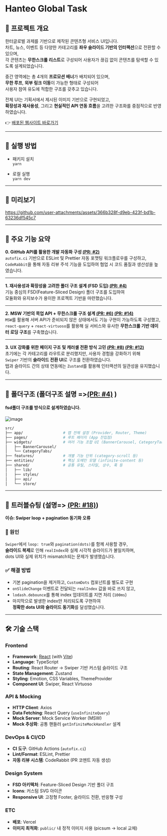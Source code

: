 # Hanteo Global Task

## 🧾 프로젝트 개요

한터글로벌 과제를 기반으로 제작된 콘텐츠형 서비스 UI입니다.  
차트, 뉴스, 이벤트 등 다양한 카테고리를 **좌우 슬라이드 기반의 인터랙션**으로 전환할 수 있으며,  
각 콘텐츠는 **무한스크롤 리스트**로 구성되어 사용자가 끊김 없이 콘텐츠를 탐색할 수 있도록 설계되었습니다.

중간 영역에는 총 4개의 **프로모션 배너**가 배치되어 있으며,  
**무한 루프**, **외부 링크 이동**이 가능한 형태로 구성되어  
사용자 참여 유도에 적합한 구조를 갖추고 있습니다.

전체 UI는 기획서에서 제시된 이미지 기반으로 구현되었고,  
**확장성과 재사용성**, 그리고 **현실적인 API 연동 흐름**을 고려한 구조화를 중점적으로 반영하였습니다.

👉 [배포된 웹사이트 바로가기](https://hanteo-global-task.vercel.app/)

---

## 🚀 실행 방법

- 패키지 설치  
  `yarn`

- 로컬 실행  
  `yarn dev`

---

## 🎥 미리보기



https://github.com/user-attachments/assets/366b328f-d9eb-423f-bd1b-63236df545c7




---
## 📌 주요 기능 요약

**0. GitHub API를 활용한 개발 자동화 구성  [(PR: #2)](https://github.com/eun-hak/hanteo-global-task/pull/2)**    
`autofix.ci` 기반으로 ESLint 및 Prettier 자동 포맷팅 워크플로우를 구성하고,  
`CodeRabbit`을 통해 자동 리뷰 주석 기능을 도입하여 협업 시 코드 품질과 생산성을 높였습니다.  


---

**1. 재사용성과 확장성을 고려한 폴더 구조 설계 (FSD 도입)  [(PR: #4)](https://github.com/eun-hak/hanteo-global-task/pull/4)**  
기능 중심의 FSD(Feature-Sliced Design) 폴더 구조를 도입하여  
모듈화와 유지보수가 용이한 프로젝트 기반을 마련했습니다.  


---

**2. MSW 기반의 목업 API + 무한스크롤 구조 설계   [(PR: #6)](https://github.com/eun-hak/hanteo-global-task/pull/6)  [(PR: #14)](https://github.com/eun-hak/hanteo-global-task/pull/14)**  
`MSW`를 활용해 서버 API가 준비되지 않은 상태에서도 기능 구현이 가능하도록 구성했고,  
`react-query` + `react-virtuoso`를 활용해 실 서비스와 유사한 **무한스크롤 기반 데이터 로딩 구조**를 구축했습니다.  

---

**3. UX 강화를 위한 페이지 구조 및 캐러셀 전환 방식 고민 [(PR: #8)](https://github.com/eun-hak/hanteo-global-task/pull/8)  [(PR: #12)](https://github.com/eun-hak/hanteo-global-task/pull/12)**  
초기에는 각 카테고리를 라우트로 분리했지만, 사용자 경험을 강화하기 위해  
`Swiper` 기반의 **슬라이드 전환 UI**로 구조를 전환하였습니다.  
탭과 슬라이드 간의 상태 연동에는 `Zustand`를 활용해 인터랙션의 일관성을 유지했습니다.  

---






## 📁 폴더구조   (폴더구조 설명 =>[(PR: #4)](https://github.com/eun-hak/hanteo-global-task/pull/4) )


#### fsd폴더 구조를 방식으로 설계하였습니다. 

![image](https://github.com/user-attachments/assets/a7549241-ba01-4df2-9920-086c2f45548a)

```bash
src/
├── app/                  # 앱 전체 설정 (Provider, Router, Theme)
├── pages/                # 루트 페이지 (App 진입점)
├── widgets/              # 여러 기능 조합 UI (BannerCarousel, CategoryTabs 등)
│   ├── BannerCarousel/
│   └── CategoryTabs/
├── features/             # 개별 기능 단위 (category-scroll 등)
├── entities/             # 핵심 도메인 모델 (infinite-content 등)
├── shared/               # 공통 유틸, 스타일, 상수, 훅 등
│   ├── lib/
│   ├── styles/
│   ├── api/
│   └── store/

```
---

## 🧯 트러블슈팅 (설명=> [(PR: #18)](https://github.com/eun-hak/hanteo-global-task/pull/18))

**이슈: Swiper loop + pagination 동기화 오류**  



### 📍 원인  
`Swiper`에서 `loop: true`와 `pagination(dots)`를 함께 사용할 경우,  
**슬라이드 복제**로 인해 `realIndex`와 실제 시각적 슬라이드가 불일치하며,  
dots UI와 실제 위치가 mismatch되는 문제가 발생했습니다.

### ✅ 해결 방법  
- 기본 pagination을 제거하고, `CustomDots` 컴포넌트를 별도로 구현  
- `onSlideChange` 이벤트로 전달되는 `realIndex` 값을 바로 쓰지 않고,  
- `lodash.debounce`를 통해 index 업데이트를 지연 처리 (`100ms`)  
- 마지막으로 발생한 index만 처리되도록 구현하여  
  **정확한 dots UI와 슬라이드 동기화**를 달성했습니다.


---

## 🛠 기술 스택

### Frontend
- **Framework**: [React](https://reactjs.org/) (with [Vite](https://vitejs.dev/))  
- **Language**: TypeScript  
- **Routing**: React Router → Swiper 기반 커스텀 슬라이드 구조  
- **State Management**: Zustand  
- **Styling**: Emotion, CSS Variables, ThemeProvider  
- **Component UI**: Swiper, React Virtuoso

### API & Mocking
- **HTTP Client**: Axios  
- **Data Fetching**: React Query (`useInfiniteQuery`)  
- **Mock Server**: Mock Service Worker (MSW)  
- **Mock 추상화**: 공통 핸들러 `getInfiniteMockHandler` 설계

### DevOps & CI/CD
- **CI 도구**: GitHub Actions (`autofix.ci`)  
- **Lint/Format**: ESLint, Prettier  
- **자동 리뷰 시스템**: CodeRabbit (PR 코멘트 자동 생성)

### Design System
- **FSD 아키텍처**: Feature-Sliced Design 기반 폴더 구조  
- **Icons**: 커스텀 SVG 아이콘  
- **Responsive UI**: 고정형 Footer, 슬라이드 전환, 반응형 구성

### ETC
- **배포**: Vercel
- **이미지 최적화**: `public/` 내 정적 이미지 사용 (picsum → local 교체)
